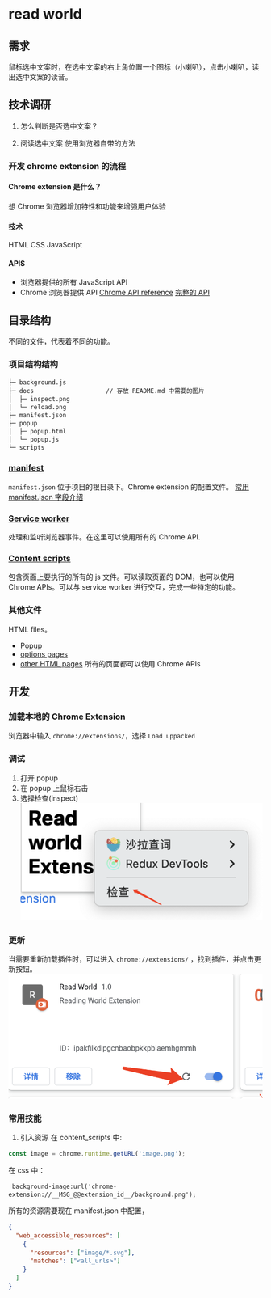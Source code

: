 # read world 

## 需求
鼠标选中文案时，在选中文案的右上角位置一个图标（小喇叭），点击小喇叭，读出选中文案的读音。

## 技术调研
1. 怎么判断是否选中文案？

2. 阅读选中文案
使用浏览器自带的方法

### 开发 chrome extension 的流程
#### Chrome extension 是什么？
想 Chrome 浏览器增加特性和功能来增强用户体验

#### 技术
HTML
CSS
JavaScript

#### APIS
- 浏览器提供的所有 JavaScript API
- Chrome 浏览器提供 API
[Chrome API reference](https://developer.chrome.com/docs/extensions/reference/)
[完整的 API](https://developer.chrome.com/docs/extensions/mv3/devguide/)

## 目录结构
不同的文件，代表着不同的功能。

### 项目结构结构
```
├─ background.js
├─ docs                    // 存放 README.md 中需要的图片
│  ├─ inspect.png
│  └─ reload.png
├─ manifest.json
├─ popup
│  ├─ popup.html
│  └─ popup.js
└─ scripts

```

### [manifest](https://developer.chrome.com/docs/extensions/mv3/manifest/)
`manifest.json` 位于项目的根目录下。Chrome extension 的配置文件。
[常用 manifest.json 字段介绍](./docs/manifest.md)

### [Service worker](https://developer.chrome.com/docs/extensions/mv3/service_workers/)
处理和监听浏览器事件。在这里可以使用所有的 Chrome API.

### [Content scripts](https://developer.chrome.com/docs/extensions/mv3/content_scripts/)
包含页面上要执行的所有的 js 文件。可以读取页面的 DOM，也可以使用 Chrome APIs。可以与 service worker 进行交互，完成一些特定的功能。

### 其他文件
HTML files。 
- [Popup](https://developer.chrome.com/docs/extensions/mv3/user_interface/#popup)
- [options pages](https://developer.chrome.com/docs/extensions/mv3/options/)
- [other HTML pages](https://developer.chrome.com/docs/extensions/mv3/architecture-overview/#html-files)
所有的页面都可以使用 Chrome APIs

## 开发

### 加载本地的 Chrome Extension
浏览器中输入 `chrome://extensions/`，选择 `Load uppacked`

### 调试
1. 打开 popup
2. 在 popup 上鼠标右击
3. 选择检查(inspect)
![inspect](./docs/inspect.png)

### 更新
当需要重新加载插件时，可以进入 `chrome://extensions/` ，找到插件，并点击更新按钮。
![reload](./docs/reload.png)


### 常用技能
1. 引入资源
在 content_scripts 中:
```js
const image = chrome.runtime.getURL('image.png');

```
在 css 中：
```
 background-image:url('chrome-extension://__MSG_@@extension_id__/background.png');
```

所有的资源需要现在 manifest.json 中配置，
```json
{
  "web_accessible_resources": [
    {
      "resources": ["image/*.svg"],
      "matches": ["<all_urls>"]
    }
  ]
}

```